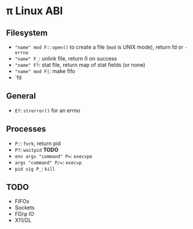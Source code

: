 # π Linux ABI
## Filesystem
+ `"name" mod F:`: `open()` to create a file (`mod` is UNIX mode), return fd or `-errno`
+ `"name" F_`: unlink file, return 0 on success
+ `"name" F?`: stat file, return map of stat fields (or none)
+ `"name" mod F|`: make fifo
+ `fd


## General
+ `E?`: `strerror()` for an errno


## Processes
+ `P:`: `fork`, return pid
+ `P?`: `waitpid` **TODO**
+ `env args "command" P=`: `execvpe`
+ `args "command" P/=`: `execvp`
+ `pid sig P_`: `kill`


## TODO
+ FIFOs
+ Sockets
+ FD/φ IO
+ X11/GL
